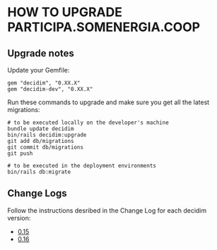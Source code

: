 # HOW TO UPGRADE PARTICIPA.SOMENERGIA.COOP

## Upgrade notes

Update your Gemfile:
```
gem "decidim", "0.XX.X"
gem "decidim-dev", "0.XX.X"
```

Run these commands to upgrade and make sure you get all the latest migrations:
```
# to be executed locally on the developer's machine
bundle update decidim
bin/rails decidim:upgrade
git add db/migrations
git commit db/migrations
git push

# to be executed in the deployment environments
bin/rails db:migrate
```

## Change Logs
Follow the instructions desribed in the Change Log for each decidim version:
- [0.15](https://github.com/decidim/decidim/blob/0.15-stable/CHANGELOG.md)
- [0.16](https://github.com/decidim/decidim/blob/0.16-stable/CHANGELOG.md)
